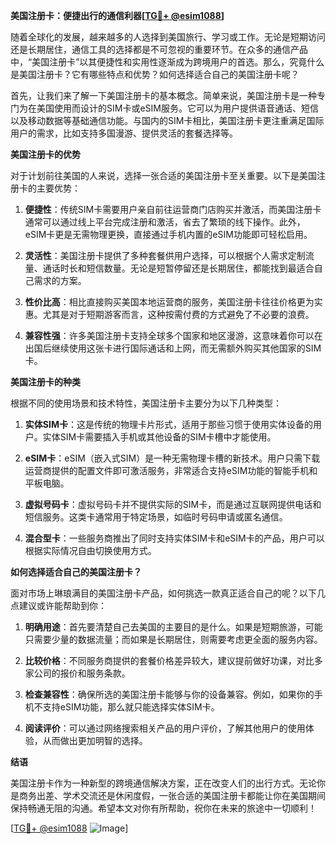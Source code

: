 **美国注册卡：便捷出行的通信利器[[TG💪+ @esim1088](https://t.me/s/esim1088)]**

随着全球化的发展，越来越多的人选择到美国旅行、学习或工作。无论是短期访问还是长期居住，通信工具的选择都是不可忽视的重要环节。在众多的通信产品中，“美国注册卡”以其便捷性和实用性逐渐成为跨境用户的首选。那么，究竟什么是美国注册卡？它有哪些特点和优势？如何选择适合自己的美国注册卡呢？

首先，让我们来了解一下美国注册卡的基本概念。简单来说，美国注册卡是一种专门为在美国使用而设计的SIM卡或eSIM服务。它可以为用户提供语音通话、短信以及移动数据等基础通信功能。与国内的SIM卡相比，美国注册卡更注重满足国际用户的需求，比如支持多国漫游、提供灵活的套餐选择等。

**美国注册卡的优势**

对于计划前往美国的人来说，选择一张合适的美国注册卡至关重要。以下是美国注册卡的主要优势：

1. **便捷性**：传统SIM卡需要用户亲自前往运营商门店购买并激活，而美国注册卡通常可以通过线上平台完成注册和激活，省去了繁琐的线下操作。此外，eSIM卡更是无需物理更换，直接通过手机内置的eSIM功能即可轻松启用。

2. **灵活性**：美国注册卡提供了多种套餐供用户选择，可以根据个人需求定制流量、通话时长和短信数量。无论是短暂停留还是长期居住，都能找到最适合自己需求的方案。

3. **性价比高**：相比直接购买美国本地运营商的服务，美国注册卡往往价格更为实惠。尤其是对于短期游客而言，这种按需付费的方式避免了不必要的浪费。

4. **兼容性强**：许多美国注册卡支持全球多个国家和地区漫游，这意味着你可以在出国后继续使用这张卡进行国际通话和上网，而无需额外购买其他国家的SIM卡。

**美国注册卡的种类**

根据不同的使用场景和技术特性，美国注册卡主要分为以下几种类型：

1. **实体SIM卡**：这是传统的物理卡片形式，适用于那些习惯于使用实体设备的用户。实体SIM卡需要插入手机或其他设备的SIM卡槽中才能使用。

2. **eSIM卡**：eSIM（嵌入式SIM）是一种无需物理卡槽的新技术。用户只需下载运营商提供的配置文件即可激活服务，非常适合支持eSIM功能的智能手机和平板电脑。

3. **虚拟号码卡**：虚拟号码卡并不提供实际的SIM卡，而是通过互联网提供电话和短信服务。这类卡通常用于特定场景，如临时号码申请或匿名通信。

4. **混合型卡**：一些服务商推出了同时支持实体SIM卡和eSIM卡的产品，用户可以根据实际情况自由切换使用方式。

**如何选择适合自己的美国注册卡？**

面对市场上琳琅满目的美国注册卡产品，如何挑选一款真正适合自己的呢？以下几点建议或许能帮助到你：

1. **明确用途**：首先要清楚自己去美国的主要目的是什么。如果是短期旅游，可能只需要少量的数据流量；而如果是长期居住，则需要考虑更全面的服务内容。

2. **比较价格**：不同服务商提供的套餐价格差异较大，建议提前做好功课，对比多家公司的报价和服务条款。

3. **检查兼容性**：确保所选的美国注册卡能够与你的设备兼容。例如，如果你的手机不支持eSIM功能，那么就只能选择实体SIM卡。

4. **阅读评价**：可以通过网络搜索相关产品的用户评价，了解其他用户的使用体验，从而做出更加明智的选择。

**结语**

美国注册卡作为一种新型的跨境通信解决方案，正在改变人们的出行方式。无论你是商务出差、学术交流还是休闲度假，一张合适的美国注册卡都能让你在美国期间保持畅通无阻的沟通。希望本文对你有所帮助，祝你在未来的旅途中一切顺利！

[[TG💪+ @esim1088](https://t.me/s/esim1088) ![Image](https://i.postimg.cc/4NQfJmqS/Snipaste-2025-05-13-00-14-12.png)]